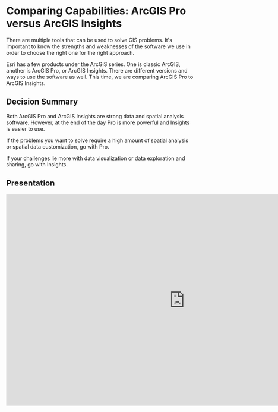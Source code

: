 # Comparing Capabilities: ArcGIS Pro versus ArcGIS Insights

There are multiple tools that can be used to solve GIS problems. It's important to know the strengths and weaknesses of the software we use in order to choose the right one for the right approach.

Esri has a few products under the ArcGIS series. One is classic ArcGIS, another is ArcGIS Pro, or ArcGIS Insights. There are different versions and ways to use the software as well. This time, we are comparing ArcGIS Pro to ArcGIS Insights.

## Decision Summary

Both ArcGIS Pro and ArcGIS Insights are strong data and spatial analysis software. However, at the end of the day Pro is more powerful and Insights is easier to use.

If the problems you want to solve require a high amount of spatial analysis or spatial data customization, go with Pro.

If your challenges lie more with data visualization or data exploration and sharing, go with Insights.

## Presentation

<iframe src="https://docs.google.com/presentation/d/e/2PACX-1vRMjSf7a6ykRqqVO6FAVuIi7Z9HmjGjTVV7nf3WqiOWH8BUatotxSlB8R-6EVX54hekgBKhV24LvHKA/embed?start=false&loop=false&delayms=10000" frameborder="0" width="960" height="569" allowfullscreen="true" mozallowfullscreen="true" webkitallowfullscreen="true"></iframe>
